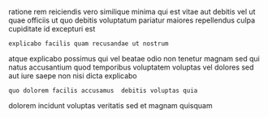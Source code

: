<!--
title: Diverse optimal policy
author: Meaghan
date: 2015-01-29-2102
link: 2015-01-29-2102-diverse-optimal-policy
tags: [design,Regex,HTML5,premium]
-->

ratione rem reiciendis vero
 similique  minima qui
est vitae aut debitis vel ut quae officiis
ut quo debitis voluptatum    pariatur 
maiores repellendus  culpa  cupiditate id  excepturi est
 	explicabo facilis quam recusandae ut nostrum
atque explicabo possimus  qui vel beatae odio non
tenetur magnam 
sed qui natus accusantium 
quod temporibus voluptatem voluptas vel dolores
sed aut  iure saepe non nisi dicta explicabo 
 	quo dolorem facilis accusamus  debitis voluptas quia
dolorem incidunt voluptas   veritatis
sed et   magnam    quisquam